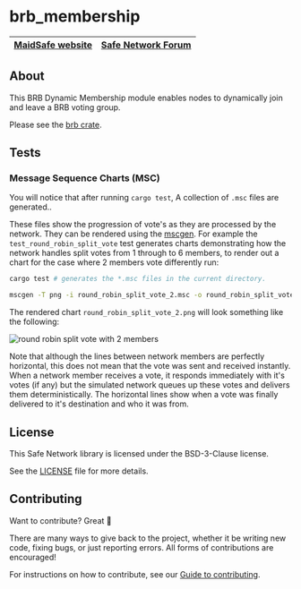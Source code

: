 # brb_membership

[MaidSafe website](http://maidsafe.net) | [Safe Network Forum](https://safenetforum.org/)
:-------------------------------------: | :---------------------------------------------:

## About

This BRB Dynamic Membership module enables nodes to dynamically join and leave a BRB voting group.

Please see the [brb crate](https://github.com/maidsafe/brb/).

## Tests

### Message Sequence Charts (MSC)

You will notice that after running `cargo test`, A collection of `.msc` files are generated..

These files show the progression of vote's as they are processed by the network. They can be rendered using the [mscgen](http://www.mcternan.me.uk/mscgen/).
For example the `test_round_robin_split_vote` test generates charts demonstrating how the network handles split votes from 1 through to 6 members, to render out a chart for the case where 2 members vote differently run:

```bash
cargo test # generates the *.msc files in the current directory.

mscgen -T png -i round_robin_split_vote_2.msc -o round_robin_split_vote_2.png
```

The rendered chart `round_robin_split_vote_2.png` will look something like the following:

![round robin split vote with 2 members](./docs/round_robin_split_vote_2.png)

Note that although the lines between network members are perfectly horizontal, this does not mean that the vote was sent and received instantly. When a network member receives a vote, it responds immediately with it's votes (if any) but the simulated network queues up these votes and delivers them deterministically. The horizontal lines show when a vote was finally delivered to it's destination and who it was from.

## License

This Safe Network library is licensed under the BSD-3-Clause license.

See the [LICENSE](LICENSE) file for more details.

## Contributing

Want to contribute? Great :tada:

There are many ways to give back to the project, whether it be writing new code, fixing bugs, or just reporting errors. All forms of contributions are encouraged!

For instructions on how to contribute, see our [Guide to contributing](https://github.com/maidsafe/QA/blob/master/CONTRIBUTING.md).
